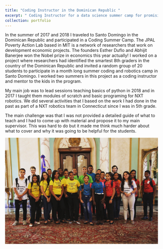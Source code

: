 ```yaml
---
title: "Coding Instructor in the Dominican Republic "
excerpt: " Coding Instructor for a data science summer camp for promising students in Santo Domingo <br/><img src='/images/500x300.png'>"
collection: portfolio
---
```

In the summer of 2017 and 2018 I traveled to Santo Domingo in the Dominican Republic and participated in a Coding Summer Camp. The JPAL Poverty Action Lab based in MIT is a network of researchers that work on development economic projects. The founders Esther Duflo and Abhijit Banerjee won the Nobel prize in economics this year actually! I worked on a project where researchers had identified the smartest 8th graders in the country of the Dominican Republic and invited a random group of 20 students to participate in a month long summer coding and robotics camp in Santo Domingo. I worked two summers in this project as a coding instructor and mentor to the kids in the program.

My main job was to lead sessions teaching basics of python in 2018 and in 2017 I taught them modules of scratch and basic programing for NXT robotics. We did several activities that I based on the work I had done in the past as part of a NXT robotics team in Connecticut since I was in 5th grade.  

The main challenge was that I was not provided a detailed guide of what to teach and I had to come up with material and propose it to my main supervisor. This was hard to do but it made me think much harder about what to cover and why it was going to be helpful for the students.


<img src="images/summercamp1.jpg"
     alt="Presidential Palace Visit"
     style="float: left; margin-right: 10px;" />
